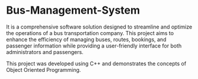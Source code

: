 # Bus-Management-System
It is a comprehensive software solution designed to streamline and optimize the operations of a bus transportation company. This project aims to enhance the efficiency of managing buses, routes, bookings, and passenger information while providing a user-friendly interface for both administrators and passengers. 

This project was developed using C++ and demonstrates the concepts of Object Oriented Programming. 


